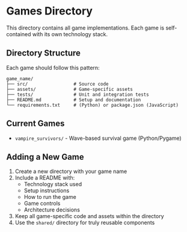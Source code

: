 # Games Directory

This directory contains all game implementations. Each game is self-contained with its own technology stack.

## Directory Structure

Each game should follow this pattern:
```
game_name/
├── src/                 # Source code
├── assets/              # Game-specific assets
├── tests/               # Unit and integration tests
├── README.md            # Setup and documentation
└── requirements.txt     # (Python) or package.json (JavaScript)
```

## Current Games

- `vampire_survivors/` - Wave-based survival game (Python/Pygame)

## Adding a New Game

1. Create a new directory with your game name
2. Include a README with:
   - Technology stack used
   - Setup instructions
   - How to run the game
   - Game controls
   - Architecture decisions
3. Keep all game-specific code and assets within the directory
4. Use the `shared/` directory for truly reusable components